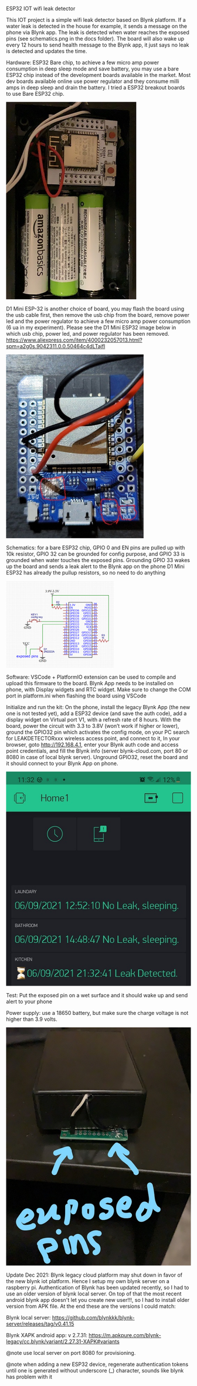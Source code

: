 ESP32 IOT wifi leak detector

This IOT project is a simple wifi leak detector based on Blynk platform. If a water leak is detected in the house for example, it sends a message on the phone via Blynk app. The leak is detected when water reaches the exposed pins (see schematics.png in the docs folder). The board will also wake up every 12 hours to send health message to the Blynk app, it just says no leak is detected and updates the time.

Hardware: 
ESP32 Bare chip, to achieve a few micro amp power consumption in deep sleep mode and save battery, you may use a bare ESP32 chip instead of the development boards available in the market. Most dev boards available online use power regulator and they consume milli amps in deep sleep and drain the battery. I tried a  ESP32 breakout boards to use Bare ESP32 chip.

![](docs/ESP32_Bare_Chip.jpg)

D1 Mini ESP-32 is another choice of board, you may flash the board using the usb cable first, then remove the usb chip from the board, remove power led and the power regulator to achieve a few micro amp power consumption (6 ua in my experiment). Please see the D1 Mini ESP32 image below in which usb chip, power led, and power regulator has been removed.
https://www.aliexpress.com/item/4000232057013.html?spm=a2g0s.9042311.0.0.50464c4dLTajfl

![](docs/D1_Mini.jpg)

Schematics:
for a bare ESP32 chip, GPIO 0 and EN pins are pulled up with 10k resistor, GPIO 32 can be grounded for config purpose, and GPIO 33 is grounded when water touches the exposed pins. Grounding GPIO 33 wakes up the board and sends a leak alert to the Blynk app on the phone
D1 Mini ESP32 has already the pullup resistors, so no need to do anything

![](docs/schematics_ESP32.png)

Software:
VSCode + PlatformIO extension can be used to compile and upload this firmware to the board. Blynk App needs to be installed on phone, with Display widgets and RTC widget. Make sure to change the COM port in platform.ini when flashing the board using VSCode

Initialize and run the kit:
On the phone, install the legacy Blynk App (the new one is not tested yet), add a ESP32 device (and save the auth code), add a display widget on Virtual port V1, with a refresh rate of 8 hours. 
With the board, power the circuit with 3.3 to 3.8V (won’t work if higher or lower), ground the GPIO32 pin which activates the config mode, on your PC search for LEAKDETECTORxxx wireless access point, and connect to it, In your browser, goto http://192.168.4.1, enter your Blynk auth code and access point credentials, and fill the Blynk info (server blynk-cloud.com, port 80 or 8080 in case of local blynk server). Unground GPIO32, reset the board and it should connect to your Blynk App on phone.

![](docs/Blynk.jpg)

Test:
Put the exposed pin on a wet surface and it should wake up and send alert to your phone

Power supply: use a 18650 battery, but make sure the charge voltage is not higher than 3.9 volts.

![](docs/device.jpg)


Update Dec 2021:
Blynk legacy cloud platform may shut down in favor of the new blynk iot platform. Hence I setup my own blynk server on a raspberry pi. Authentication of Blynk has been updated recently, so I had to use an older version of blynk local server. On top of that the most recent android blynk app doesn't let you create new user!!!, so I had to install older version from APK file. At the end these are the versions I could match:

Blynk local server:
https://github.com/blynkkk/blynk-server/releases/tag/v0.41.15

Blynk XAPK android app: v 2.7.31:
https://m.apkpure.com/blynk-legacy/cc.blynk/variant/2.27.31-XAPK#variants

@note use local server on port 8080 for provisioning.

@note when adding a new ESP32 device, regenerate authentication tokens until one is generated without underscore (_) character, sounds like blynk has problem with it

